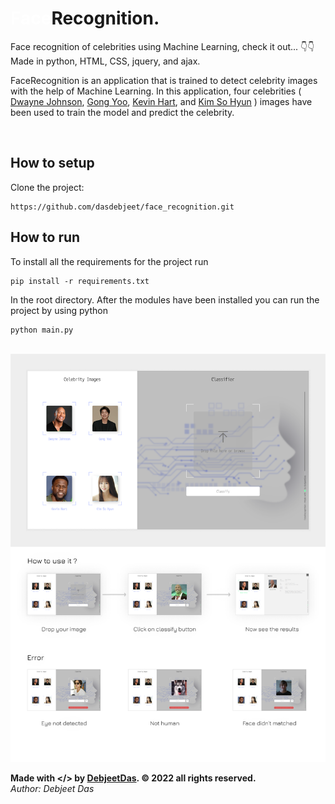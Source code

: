 # <strong style="color:#ffffff;">Face</strong>Recognition.

Face recognition of celebrities using Machine Learning, check it out... 👇👇<br>
Made in python, HTML, CSS, jquery, and ajax.


FaceRecognition is an application that is trained to detect celebrity images with the help of Machine Learning. In this application, four celebrities (
<a href="https://en.wikipedia.org/wiki/Dwayne_Johnson">Dwayne Johnson</a>, 
<a href="https://en.wikipedia.org/wiki/Gong_Yoo">Gong Yoo</a>,
<a href="https://en.wikipedia.org/wiki/Kevin_Hart">Kevin Hart</a>, and
<a href="https://en.wikipedia.org/wiki/Kim_So-hyun">Kim So Hyun</a>
) images have been used to train the model and predict the celebrity.

<br>
<!-- Website: https://dasdebjeet.github.io -->

## How to setup

Clone the project:

    https://github.com/dasdebjeet/face_recognition.git

## How to run

To install all the requirements for the project run

	pip install -r requirements.txt

In the root directory. After the modules have been installed you can run the project by using python

	python main.py

<br>
<img src="./app_how_use.png" alt="demo.gif">
<br>

**Made with </> by <a href="https://dasdebjeet.github.io">DebjeetDas</a>. © 2022 all rights reserved.**<br>
*Author: Debjeet Das*
